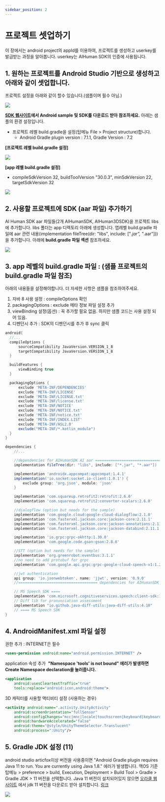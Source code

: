 ```yaml
---
sidebar_position: 2
---
```


# 프로젝트 셋업하기

이 장에서는 android project의 appId를 이용하여, 프로젝트를 생성하고 userkey를 발급받는 과정을 알아봅니다. userkey는 AIHuman SDK의 인증에 사용됩니다. 

## 1. 원하는 프로젝트를 Android Studio 기반으로 생성하고 아래와 같이 셋업합니다.
프로젝트 설정을 아래와 같이 할수 있습니다.(샘플이며 필수 아님.) 

<img src="/img/aihuman/android/screenshot_projectsetup_1.png"/>

**[SDK 웹사이트](https://aihuman.deepbrain.io)에서 Android sample 및 SDK를 다운로드 받아 참조하세요.** 
아래는 샘플의 환경 설정입니다. 

- 프로젝트 레벨 build.gradle을 설정(탑메뉴 File > Project structure)합니다. 
  - Android Gradle plugin version : 7.1.1, Gradle Version : 7.2 

**[프로젝트 레벨 build.gradle 설정]**

<img src="/img/aihuman/android/screenshot_projectsetup_2.png"/>

<br/>

**[app 레벨 build.gradle 설정]**
- compileSdkVersion 32, buildToolVersion "30.0.3", minSdkVersion 22, targetSdkVersion 32

<img src="/img/aihuman/android/screenshot_projectsetup_3.png"/>


## 2. 사용할 프로젝트에 SDK (aar 파일) 추가하기

AI Human SDK aar 파일들(2개 AIHumanSDK, AIHuman3DSDK)을 프로젝트 libs에 추가합니다. libs 폴더는 app 디렉토리 아래에 생성합니다. 앱레벨 build.gradle 파일에 aar 관련 내용(implementation fileTree(dir: "libs", include: ["*.jar", "*.aar"]))을 추가합니다. 아래에 **build.gradle 파일 섹션** 참조하세요.

<img src="/img/aihuman/android/screenshot_projectsetup_4.png"/>



## 3. app 레벨의 build.gradle 파일 : (샘플 프로젝트의 build.gradle 파일 참조)

아래의 내용들을 설정해야합니다. 더 자세한 사항은 샘플을 참조하여주세요. 

1. 자바 8 사용 설정 : compileOptions 확인 
2. packagingOptions : exclude 메타 정보 파일 설정 추가
3. viewBinding 설정(옵션) : 꼭 추가할 필요 없음. 하지만 샘플 코드는 사용 설정 되어 있음.
4. 디펜던시 추가 : SDK의 디펜던시를 추가 후 sync 클릭 

```groovy
android{
  //...
  compileOptions {
      sourceCompatibility JavaVersion.VERSION_1_8
      targetCompatibility JavaVersion.VERSION_1_8
  }

  buildFeatures {
      viewBinding true
  }

  packagingOptions {
      exclude 'META-INF/DEPENDENCIES'
      exclude 'META-INF/LICENSE'
      exclude 'META-INF/LICENSE.txt'
      exclude 'META-INF/license.txt'
      exclude 'META-INF/NOTICE'
      exclude 'META-INF/NOTICE.txt'
      exclude 'META-INF/notice.txt'
      exclude 'META-INF/INDEX.LIST'
      exclude 'META-INF/ASL2.0'
      exclude("META-INF/*.kotlin_module")
  }
}

dependencies {
	//...

 	//dependencies for AIHumanSDK AI aar ====================================
    implementation fileTree(dir: "libs", include: ["*.jar", "*.aar"])

    implementation 'androidx.appcompat:appcompat:1.4.1'
    implementation('io.socket:socket.io-client:1.0.1') {
        exclude group: 'org.json', module: 'json'
    }

    implementation 'com.squareup.retrofit2:retrofit:2.6.0'
    implementation 'com.squareup.retrofit2:converter-scalars:2.6.0'

    //dialogflow (option but needs for the sample)
    implementation 'com.google.cloud:google-cloud-dialogflow:2.1.0'
    implementation 'com.fasterxml.jackson.core:jackson-core:2.11.1'
    implementation 'com.fasterxml.jackson.core:jackson-annotations:2.11.1'
    implementation 'com.fasterxml.jackson.core:jackson-databind:2.11.1'

    implementation 'io.grpc:grpc-okhttp:1.30.0'
    implementation 'com.google.code.gson:gson:2.8.6'

    //STT (option but needs for the sample)
    implementation 'org.greenrobot:eventbus:3.1.1'
    //no need to add protobuf for grpc
    implementation 'com.google.api.grpc:grpc-google-cloud-speech-v1:1.23.0'

    //jwt authentication
    api group: 'io.jsonwebtoken', name: 'jjwt', version: '0.9.0'
    //==================================== dependencies for AIHumanSDK AI aar

    // MS Speech SDK ====
    implementation 'com.microsoft.cognitiveservices.speech:client-sdk:1.19.0'
    // Diff lib for pronunciation assessment
    implementation "io.github.java-diff-utils:java-diff-utils:4.10"
    // ==== MS Speech SDK
}
```



## 4. AndroidManifest.xml 파일 설정 

권한 추가 : INTERNET은 필수 

```xml
<uses-permission android:name="android.permission.INTERNET" />
```

application 속성 추가 
​	**"Namespace 'tools' is not bound" 에러가 발생하면 Create Namespace declaration을 눌러줍니다.**

```xml
<application
    android:usesCleartextTraffic="true"
    tools:replace="android:icon,android:theme">
```

3D 캐릭터를 사용할 액티비티 설정 (사용하는 경우)

```xml
<activity android:name=".activity.UnityActivity"
    android:screenOrientation="fullSensor"
    android:configChanges="mcc|mnc|locale|touchscreen|keyboard|keyboardHidden|navigation|orientation|screenLayout|uiMode|screenSize|smallestScreenSize|fontScale|layoutDirection|density"
    android:hardwareAccelerated="false"
    android:theme="@style/UnityThemeSelector.Translucent"
    android:process=":Unity"/>
```

## 5. Gradle JDK 설정 (11)

android studio articfox이상 버전을 사용중이면 "Android Gradle plugin requires Java 11 to run. You are currently using Java 1.8." 에러가 발생합니다. 맥OS 기준 탑메뉴 > preference > build, Execution, Deployment > Build Tool > Gradle > Gradle JDK > 11 버전을 선택합니다. Java 11 버전이 설치되어있지 않으면 [오라클 웹사이트](http://www.oracle.com) 에서 jdk 11 버전을 다운로드 받아 설치합니다. [링크](https://www.oracle.com/kr/java/technologies/javase/jdk11-archive-downloads.html)

<img src="/img/aihuman/android/screenshot_projectsetup_5.png"/>
